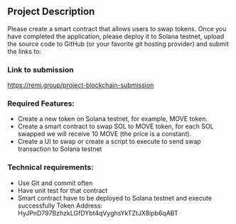 ## Project Description
Please create a smart contract that allows users to swap tokens.
Once you have completed the application, please deploy it to Solana testnet, upload the source code to GitHub (or your favorite git hosting provider) and submit the links to:
### Link to submission
https://remi.group/project-blockchain-submission  
### Required Features:
- Create a new token on Solana testnet, for example, MOVE token.
- Create a smart contract to swap SOL to MOVE token, for each SOL swapped we will receive 10 MOVE (the price is a constant).
- Create a UI to swap or create a script to execute to send swap transaction to Solana testnet

### Technical requirements:
- Use Git and commit often
- Have unit test for that contract
- Smart contract have to be deployed to Solana testnet and execute successfully
Token Address:  HyJPnD797BzhzkLGfDYbt4qVyghsYkTZtJX8ipb6qABT
